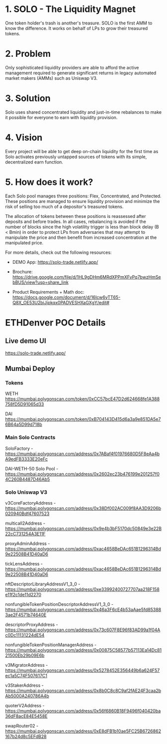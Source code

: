 # 1. SOLO - The Liquidity Magnet

One token holder's trash is another's treasure.  SOLO is the first AMM to know the difference.  It works on behalf of LPs to grow their treasured tokens. 

# 2. Problem
Only sophisticated liquidity providers are able to afford the active management required to generate significant returns in legacy automated market makers (AMMs) such as Uniswap V3.

# 3. Solution
Solo uses shared concentrated liquidity and just-in-time rebalances to make it possible for everyone to earn with liquidity provision.

# 4. Vision
Every project will be able to get deep on-chain liquidity for the first time as Solo activates previously untapped sources of tokens with its simple, decentralized earn function.

# 5. How does it work?
Each Solo pool manages three positions: Flex, Concentrated, and Protected. These positions are managed to ensure liquidity provision and minimize the risk of selling too much of a depositor's treasured tokens.

The allocation of tokens between these positions is reassessed after deposits and before trades.  In all cases, rebalancing is avoided if the number of blocks since the high volatility trigger is less than block delay (B < Bmin) in order to protect LPs from adversaries that may attempt to manipulate the price and then benefit from increased concentration at the manipulated price.

For more details, check out the following resources:

- DEMO App: https://solo-trade.netlify.app/

- Brochure: https://drive.google.com/file/d/1HL9gDHm6MRdXPPmXFvPq7bwzHmSebBUS/view?usp=share_link

- Product Requirements + Math doc: https://docs.google.com/document/d/16Icw6yTT65-Q8X_OE53U2biJjpkqx0PADVESHXaGXgY/edit#

# ETHDenver POC Details

## Live demo UI

https://solo-trade.netlify.app/

## Mumbai Deploy

### Tokens

WETH
https://mumbai.polygonscan.com/token/0xCC57bcE47D2d624668fe1A388758fD5D91065d33

DAI
https://mumbai.polygonscan.com/token/0xB704143D415d6a3a9e851DA5e76B64a5D99d718b

### Main Solo Contracts

SoloFactory - https://mumbai.polygonscan.com/address/0x7ABaf4f01976680D5F8eAa4bA9edFB3333E20eFc

DAI-WETH-50 Solo Pool - https://mumbai.polygonscan.com/address/0x2602ec23b476199e201257f04C260B4487D46Ab5

### Solo Uniswap V3

v3CoreFactoryAddress - https://mumbai.polygonscan.com/address/0x38Df002AC009f8AA3D9206b020940Bdf47607523

multicall2Address - https://mumbai.polygonscan.com/address/0x9e4b3bF5170dc50849e3e22B22cC731254A3E11F

proxyAdminAddress - https://mumbai.polygonscan.com/address/0xac4658BeDAc651B1296314Bd9e22508B41D40aD6

tickLensAddress - https://mumbai.polygonscan.com/address/0xac4658BeDAc651B1296314Bd9e22508B41D40aD6

nftDescriptorLibraryAddressV1_3_0 - https://mumbai.polygonscan.com/address/0xe33992400727707aa218F158e11f2c1de11d2270

nonfungibleTokenPositionDescriptorAddressV1_3_0 - https://mumbai.polygonscan.com/address/0x46a3F6cE4b53aAae5fd853883ae2F4571b74640E

descriptorProxyAddress - https://mumbai.polygonscan.com/address/0x73c607F8E96f83AD99a1f04Ac0Dc11131224dE54

nonfungibleTokenPositionManagerAddress - https://mumbai.polygonscan.com/address/0x00875C58577b57113Ea14Dc8121500Eb29b09E6b

v3MigratorAddress - https://mumbai.polygonscan.com/address/0x5278452E356449b6a624F57ec1a5C74F507617C1

v3StakerAddress - https://mumbai.polygonscan.com/address/0x8b0C8c8C9af2fAE24F3caa2bAb5000A240786A4b

quoterV2Address - https://mumbai.polygonscan.com/address/0x56f6860B18F9496f040420ba36dF8acE84E5458E

swapRouter02 - https://mumbai.polygonscan.com/address/0xE8dFB1b10ae5FC25B6726862167b24d8c5EFdB28
